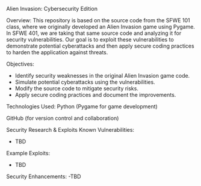 Alien Invasion: Cybersecurity Edition

Overview:
This repository is based on the source code from the SFWE 101 class, where we originally developed an Alien Invasion game using Pygame. In SFWE 401, we are taking that same source code and analyzing it for security vulnerabilities. Our goal is to exploit these vulnerabilities to demonstrate potential cyberattacks and then apply secure coding practices to harden the application against threats.

Objectives:
- Identify security weaknesses in the original Alien Invasion game code.
- Simulate potential cyberattacks using the vulnerabilities.
- Modify the source code to mitigate security risks.
- Apply secure coding practices and document the improvements.

Technologies Used:
Python (Pygame for game development)

GitHub (for version control and collaboration)


Security Research & Exploits
Known Vulnerabilities:
- TBD

Example Exploits:
- TBD

Security Enhancements:
-TBD

